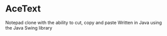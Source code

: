 # AceText
Notepad clone with the ability to cut, copy and paste
Written in Java using the Java Swing library
